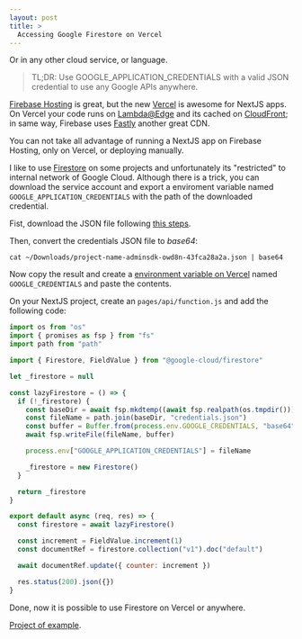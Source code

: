 ```yaml
---
layout: post
title: >
  Accessing Google Firestore on Vercel
---
```


Or in any other cloud service, or language.

> TL;DR: Use GOOGLE_APPLICATION_CREDENTIALS with a valid JSON credential to use any Google APIs anywhere.

[Firebase Hosting](https://firebase.google.com/docs/hosting) is great, but the new [Vercel](https://vercel.com/) is awesome for NextJS apps. On Vercel your code runs on [Lambda@Edge](https://aws.amazon.com/lambda/edge/) and its cached on [CloudFront](https://aws.amazon.com/cloudfront/); in same way, Firebase uses [Fastly](https://www.fastly.com/) another great CDN.

You can not take all advantage of running a NextJS app on Firebase Hosting, only on Vercel, or deploying manually.

I like to use [Firestore](https://firebase.google.com/docs/firestore) on some projects and unfortunately its "restricted" to internal network of Google Cloud. Although there is a trick, you can download the service account and export a enviroment variable named `GOOGLE_APPLICATION_CREDENTIALS` with the path of the downloaded credential.


Fist, download the JSON file following [this steps](https://firebase.google.com/docs/admin/setup#initialize-sdk).

Then, convert the credentials JSON file to _base64_:

``` shell
cat ~/Downloads/project-name-adminsdk-owd8n-43fca28a2a.json | base64
```

Now copy the result and create a [environment variable on Vercel](https://vercel.com/docs/environment-variables) named `GOOGLE_CREDENTIALS` and paste the contents.

On your NextJS project, create an `pages/api/function.js` and add the following code:

``` javascript
import os from "os"
import { promises as fsp } from "fs"
import path from "path"

import { Firestore, FieldValue } from "@google-cloud/firestore"

let _firestore = null

const lazyFirestore = () => {
  if (!_firestore) {
    const baseDir = await fsp.mkdtemp((await fsp.realpath(os.tmpdir())) + path.sep)
    const fileName = path.join(baseDir, "credentials.json")
    const buffer = Buffer.from(process.env.GOOGLE_CREDENTIALS, "base64")
    await fsp.writeFile(fileName, buffer)

    process.env["GOOGLE_APPLICATION_CREDENTIALS"] = fileName

    _firestore = new Firestore()
  }

  return _firestore
}

export default async (req, res) => {
  const firestore = await lazyFirestore()

  const increment = FieldValue.increment(1)
  const documentRef = firestore.collection("v1").doc("default")

  await documentRef.update({ counter: increment })

  res.status(200).json({})
}
```

Done, now it is possible to use Firestore on Vercel or anywhere.

[Project of example](https://github.com/skhaz/firestore-on-vercel).